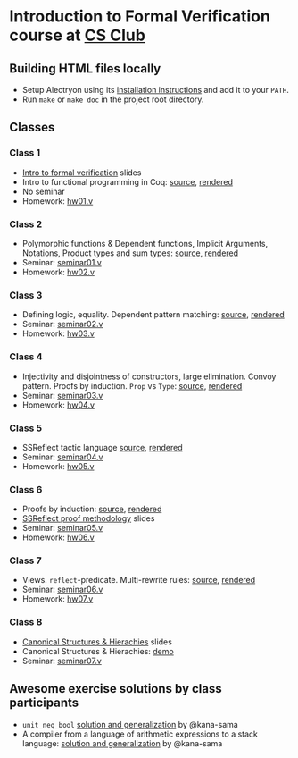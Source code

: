 # Introduction to Formal Verification course at [CS Club](https://compsciclub.ru/)

## Building HTML files locally

- Setup Alectryon using its [installation instructions](https://github.com/cpitclaudel/alectryon/#setup) and add it to your `PATH`.
- Run `make` or `make doc` in the project root directory.

## Classes

### Class 1

- [Intro to formal verification](https://anton-trunov.github.io/csclub-coq-course-spring-2021/slides/intro.html) slides
- Intro to functional programming in Coq: [source](lectures/lecture01.v), [rendered](https://anton-trunov.github.io/csclub-coq-course-spring-2021/lectures/lecture01.html)
- No seminar
- Homework: [hw01.v](homework/hw01.v)

### Class 2

- Polymorphic functions & Dependent functions, Implicit Arguments, Notations, Product types and sum types: [source](lectures/lecture02.v), [rendered](https://anton-trunov.github.io/csclub-coq-course-spring-2021/lectures/lecture02.html)
- Seminar: [seminar01.v](seminars/seminar01.v)
- Homework: [hw02.v](homework/hw02.v)

### Class 3

- Defining logic, equality. Dependent pattern matching: [source](lectures/lecture03.v), [rendered](https://anton-trunov.github.io/csclub-coq-course-spring-2021/lectures/lecture03.html)
- Seminar: [seminar02.v](seminars/seminar02.v)
- Homework: [hw03.v](homework/hw03.v)

### Class 4

- Injectivity and disjointness of constructors, large elimination. Convoy pattern. Proofs by induction. `Prop` vs `Type`: [source](lectures/lecture04.v), [rendered](https://anton-trunov.github.io/csclub-coq-course-spring-2021/lectures/lecture04.html)
- Seminar: [seminar03.v](seminars/seminar03.v)
- Homework: [hw04.v](homework/hw04.v)

### Class 5

- SSReflect tactic language [source](lectures/lecture05.v), [rendered](https://anton-trunov.github.io/csclub-coq-course-spring-2021/lectures/lecture05.html)
- Seminar: [seminar04.v](seminars/seminar04.v)
- Homework: [hw05.v](homework/hw05.v)


### Class 6

- Proofs by induction: [source](lectures/lecture06.v), [rendered](https://anton-trunov.github.io/csclub-coq-course-spring-2021/lectures/lecture06.html)
- [SSReflect proof methodology](https://anton-trunov.github.io/csclub-coq-course-spring-2021/slides/ssreflect-intro-slides.html) slides
- Seminar: [seminar05.v](seminars/seminar05.v)
- Homework: [hw06.v](homework/hw06.v)

### Class 7

- Views. `reflect`-predicate. Multi-rewrite rules: [source](lectures/lecture07.v), [rendered](https://anton-trunov.github.io/csclub-coq-course-spring-2021/lectures/lecture07.html)
- Seminar: [seminar06.v](seminars/seminar06.v)
- Homework: [hw07.v](homework/hw07.v)

### Class 8

- [Canonical Structures & Hierachies](https://anton-trunov.github.io/csclub-coq-course-spring-2021/slides/slides/lecture08.html) slides
- Canonical Structures & Hierachies: [demo](lectures/lecture08_demo.v)
- Seminar: [seminar07.v](seminars/seminar07.v)

## Awesome exercise solutions by class participants

- `unit_neq_bool` [solution and generalization](https://gist.github.com/kana-sama/11acc3e66d72f5203faddf403fbbaa4d) by @kana-sama
- A compiler from a language of arithmetic expressions to a stack language: [solution and generalization](https://gist.github.com/kana-sama/dfda1465dae66e65a3fe9e466462bf18) by @kana-sama
